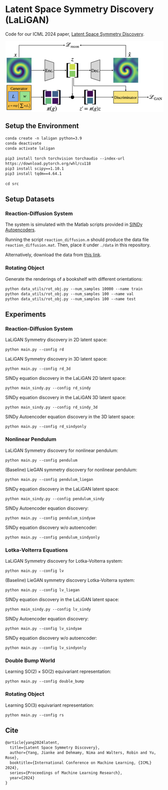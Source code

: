 # Latent Space Symmetry Discovery (LaLiGAN)

Code for our ICML 2024 paper, [Latent Space Symmetry Discovery](https://arxiv.org/pdf/2310.00105).

![LaLiGAN](figure.png)

## Setup the Environment

```
conda create -n laligan python=3.9
conda deactivate
conda activate laligan

pip3 install torch torchvision torchaudio --index-url https://download.pytorch.org/whl/cu118
pip3 install scipy==1.10.1
pip3 install tqdm==4.64.1

cd src
```

## Setup Datasets

### Reaction-Diffusion System
The system is simulated with the Matlab scripts provided in [SINDy Autoencoders](https://github.com/kpchamp/SindyAutoencoders/tree/master/rd_solver).

Running the script `reaction_diffusion.m` should produce the data file `reaction_diffusion.mat`. Then, place it under `./data` in this repository.

Alternatively, download the data from [this link](https://drive.google.com/file/d/1N-oV4wGCBo6TxUX8VuUhWiAlVvuUokaj/view?usp=sharing).

### Rotating Object
Generate the renderings of a bookshelf with different orientations:
```
python data_utils/rot_obj.py --num_samples 10000 --name train
python data_utils/rot_obj.py --num_samples 100 --name val
python data_utils/rot_obj.py --num_samples 100 --name test
```

## Experiments

### Reaction-Diffusion System
LaLiGAN Symmetry discovery in 2D latent space:
```
python main.py --config rd
```
LaLiGAN Symmetry discovery in 3D latent space:
```
python main.py --config rd_3d
```
SINDy equation discovery in the LaLiGAN 2D latent space:
```
python main_sindy.py --config rd_sindy
```
SINDy equation discovery in the LaLiGAN 3D latent space:
```
python main_sindy.py --config rd_sindy_3d
```
SINDy Autoencoder equation discovery in the 3D latent space:
```
python main.py --config rd_sindyonly
```

### Nonlinear Pendulum
LaLiGAN Symmetry discovery for nonlinear pendulum:
```
python main.py --config pendulum
```
(Baseline) LieGAN symmetry discovery for nonlinear pendulum:
```
python main.py --config pendulum_liegan
```
SINDy equation discovery in the LaLiGAN latent space:
```
python main_sindy.py --config pendulum_sindy
```
SINDy Autoencoder equation discovery:
```
python main.py --config pendulum_sindyae
```
SINDy equation discovery w/o autoencoder:
```
python main.py --config pendulum_sindyonly
```

### Lotka-Volterra Equations
LaLiGAN Symmetry discovery for Lotka-Volterra system:
```
python main.py --config lv
```
(Baseline) LieGAN symmetry discovery Lotka-Volterra system:
```
python main.py --config lv_liegan
```
SINDy equation discovery in the LaLiGAN latent space:
```
python main_sindy.py --config lv_sindy
```
SINDy Autoencoder equation discovery:
```
python main.py --config lv_sindyae
```
SINDy equation discovery w/o autoencoder:
```
python main.py --config lv_sindyonly
```

### Double Bump World
Learning $\mathrm{SO}(2) \times \mathrm{SO}(2)$ equivariant representation:
```
python main.py --config double_bump
```

### Rotating Object
Learning $\mathrm{SO}(3)$ equivariant representation:
```
python main.py --config rs
```

## Cite
```
@article{yang2024latent,
  title={Latent Space Symmetry Discovery},
  author={Yang, Jianke and Dehmamy, Nima and Walters, Robin and Yu, Rose},
  booktitle={International Conference on Machine Learning, {ICML} 2024},
  series={Proceedings of Machine Learning Research},
  year={2024}
}
```
